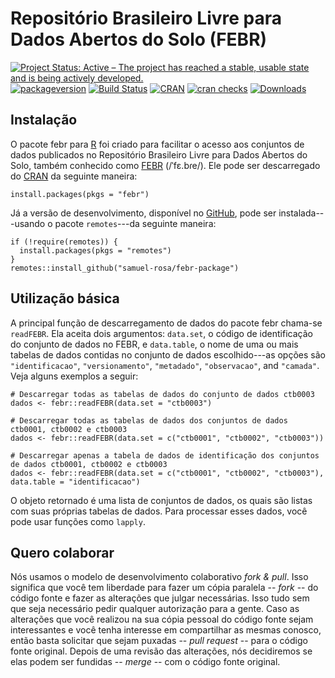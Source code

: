 <!-- Generated by knitr: do not edit by hand. Please edit the content in README.Rmd -->
Repositório Brasileiro Livre para Dados Abertos do Solo (FEBR)
==============================================================

[![Project Status: Active – The project has reached a stable, usable
state and is being actively
developed.](https://www.repostatus.org/badges/latest/active.svg)](https://www.repostatus.org/#active)
[![packageversion](https://img.shields.io/badge/devel%20version-1.5.6-firebrick.svg?style=flat-square)](commits/master)
[![Build
Status](https://travis-ci.org/samuel-rosa/febr-package.svg?branch=master)](https://travis-ci.org/samuel-rosa/febr-package)
[![CRAN](https://www.r-pkg.org/badges/version/febr)](https://cran.r-project.org/package=febr)
[![cran
checks](https://cranchecks.info/badges/worst/febr)](https://cran.r-project.org/web/checks/check_results_febr.html)
[![Downloads](https://cranlogs.r-pkg.org/badges/febr?color=brightgreen)](https://www.r-pkg.org/pkg/febr)

Instalação
----------

O pacote febr para [R](https://www.r-project.org/) foi criado para
facilitar o acesso aos conjuntos de dados publicados no Repositório
Brasileiro Livre para Dados Abertos do Solo, também conhecido como
[FEBR](https://www.pedometria.org/projeto/febr/) (/ˈfɛ.bɾe/). Ele pode
ser descarregado do [CRAN](https://CRAN.R-project.org/package=febr) da
seguinte maneira:

    install.packages(pkgs = "febr")

Já a versão de desenvolvimento, disponível no
[GitHub](https://github.com/samuel-rosa/febr-package), pode ser
instalada---usando o pacote `remotes`---da seguinte maneira:

    if (!require(remotes)) {
      install.packages(pkgs = "remotes")
    }
    remotes::install_github("samuel-rosa/febr-package")

Utilização básica
-----------------

A principal função de descarregamento de dados do pacote febr chama-se
`readFEBR`. Ela aceita dois argumentos: `data.set`, o código de
identificação do conjunto de dados no FEBR, e `data.table`, o nome de
uma ou mais tabelas de dados contidas no conjunto de dados
escolhido---as opções são `"identificacao"`, `"versionamento"`,
`"metadado"`, `"observacao"`, and `"camada"`. Veja alguns exemplos a
seguir:

    # Descarregar todas as tabelas de dados do conjunto de dados ctb0003
    dados <- febr::readFEBR(data.set = "ctb0003")

    # Descarregar todas as tabelas de dados dos conjuntos de dados ctb0001, ctb0002 e ctb0003
    dados <- febr::readFEBR(data.set = c("ctb0001", "ctb0002", "ctb0003"))

    # Descarregar apenas a tabela de dados de identificação dos conjuntos de dados ctb0001, ctb0002 e ctb0003
    dados <- febr::readFEBR(data.set = c("ctb0001", "ctb0002", "ctb0003"), data.table = "identificacao")

O objeto retornado é uma lista de conjuntos de dados, os quais são
listas com suas próprias tabelas de dados. Para processar esses dados,
você pode usar funções como `lapply`.

<!-- O pacote `febr` possui cinco funções para descarregamento de dados: -->
<!-- 1. `dataset`, para descarregar os dados de identificação de um ou mais conjuntos de dados; -->
<!-- 2. `observation`, para descarregar os dados das observações do solo de um ou mais conjuntos de dados; -->
<!-- 3. `layer`, para descarregar os dados das camadas das observações do solo de um ou mais conjuntos de dados; -->
<!-- 4. `metadata`, para descarregar os dados sobre os dados de um ou mais conjuntos de dados; -->
<!-- 5. `febr`, para descarregar todos os dados e metadados de um único conjunto de dados. -->
<!-- O principal argumento dessas cinco funções é `dataset`. Para esse argumento é passado o código de identificação de um ou mais conjuntos de dados publicados no FEBR. Isso descarrega os dados da tabela de dados indicada pela função escolhida. Por exemplo, -->
<!-- ```R -->
<!-- observation(dataset = "ctb0003") -->
<!-- ``` -->
<!-- descarrega os dados das observações do solo do conjunto de dados `ctb0003`. O código de identificação de todos os conjuntos de dados publicados no FEBR estão catalogados em http://www.ufsm.br/febr/catalog/. -->
<!-- No caso das funções `observation`, `layer` e `febr`, o segundo principal argumento é `variable`. Para esse argumento é passado o código de identificação da(s) variável(is) cujos dados devem ser retornados pela função escolhida. Por exemplo, -->
<!-- ```R -->
<!-- layers(dataset = "ctb0003", variable = "argila") -->
<!-- ``` -->
<!-- retorna os dados da variável `argila` do conjunto de dados `ctb0003`. O código de identificação de todas as variáveis contidas nos conjuntos de dados publicados no FEBR estão catalogados em https://goo.gl/hi77sB. -->
Quero colaborar
---------------

Nós usamos o modelo de desenvolvimento colaborativo *fork & pull*. Isso
significa que você tem liberdade para fazer um cópia paralela -- *fork*
-- do código fonte e fazer as alterações que julgar necessárias. Isso
tudo sem que seja necessário pedir qualquer autorização para a gente.
Caso as alterações que você realizou na sua cópia pessoal do código
fonte sejam interessantes e você tenha interesse em compartilhar as
mesmas conosco, então basta solicitar que sejam puxadas -- *pull
request* -- para o código fonte original. Depois de uma revisão das
alterações, nós decidiremos se elas podem ser fundidas -- *merge* -- com
o código fonte original.
